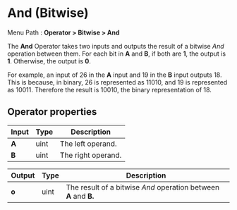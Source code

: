 # And (Bitwise)

Menu Path : **Operator > Bitwise > And**

The **And** Operator takes two inputs and outputs the result of a bitwise *And* operation between them. For each bit in **A** and **B**, if both are **1**, the output is **1**. Otherwise, the output is **0**.

For example, an input of 26 in the **A** input and 19 in the **B** input outputs 18. This is because, in binary, 26 is represented as 11010, and 19 is represented as 10011. Therefore the result is 10010, the binary representation of 18.

## Operator properties

| **Input** | **Type** | **Description**    |
| --------- | -------- | ------------------ |
| **A**     | uint     | The left operand.  |
| **B**     | uint     | The right operand. |

| **Output** | **Type** | **Description**                                              |
| ---------- | -------- | ------------------------------------------------------------ |
| **o**      | uint     | The result of a bitwise *And* operation between **A** and **B.** |
